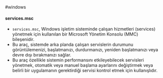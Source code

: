 #windows 

#### services.msc
+ `services.msc`, Windows işletim sisteminde çalışan hizmetleri (services) yönetmek için kullanılan bir Microsoft Yönetim Konsolu (MMC) bileşenidir.
+ Bu araç, sistemde arka planda çalışan servislerin durumunu görüntülemenizi, başlatmanızı, durdurmanızı, yeniden başlatmanızı veya devre dışı bırakmanızı sağlar.
+ Bu araç özellikle sistemin performansını etkileyebilecek servisleri yönetmek, otomatik veya manuel başlama ayarlarını değiştirmek veya belirli bir uygulamanın gerektirdiği servisi kontrol etmek için kullanışlıdır.

